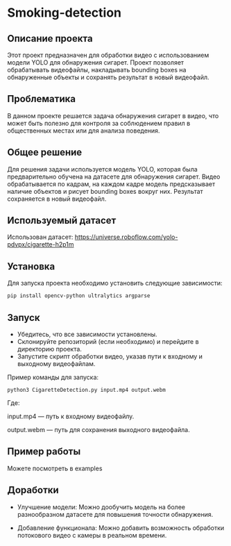 # Smoking-detection

## Описание проекта

Этот проект предназначен для обработки видео с использованием модели YOLO для обнаружения сигарет. Проект позволяет обрабатывать видеофайлы, накладывать bounding boxes на обнаруженные объекты и сохранять результат в новый видеофайл.

## Проблематика

 В данном проекте решается задача обнаружения сигарет в видео, что может быть полезно для контроля за соблюдением правил в общественных местах или для анализа поведения.

## Общее решение

Для решения задачи используется модель YOLO, которая была предварительно обучена на датасете для обнаружения сигарет. Видео обрабатывается по кадрам, на каждом кадре модель предсказывает наличие объектов и рисует bounding boxes вокруг них. Результат сохраняется в новый видеофайл.

## Используемый датасет

Использован датасет: https://universe.roboflow.com/yolo-pdvpx/cigarette-h2p1m

## Установка

Для запуска проекта необходимо установить следующие зависимости:

```bash
pip install opencv-python ultralytics argparse
```
## Запуск

- Убедитесь, что все зависимости установлены.
- Склонируйте репозиторий (если необходимо) и перейдите в директорию проекта.
- Запустите скрипт обработки видео, указав пути к входному и выходному видеофайлам.

Пример команды для запуска:
 ```
python3 CigaretteDetection.py input.mp4 output.webm

```
Где:

input.mp4 — путь к входному видеофайлу.

output.webm — путь для сохранения выходного видеофайла.

## Пример работы

Можете посмотреть в examples

 ## Доработки

- Улучшение модели: Можно дообучить модель на более разнообразном датасете для повышения точности обнаружения.

- Добавление функционала: Можно добавить возможность обработки потокового видео с камеры в реальном времени.